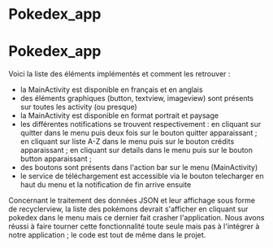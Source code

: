 # Pokedex_app
# Pokedex_app

Voici la liste des éléments implémentés et comment les retrouver :
- la MainActivity est disponible en français et en anglais
- des éléments graphiques (button, textview, imageview) sont présents sur toutes les activity (ou presque)
- la MainActivity est disponible en format portrait et paysage
- les différentes notifications se trouvent respectivement :
  en cliquant sur quitter dans le menu puis deux fois sur le bouton quitter apparaissant ;
  en cliquant sur liste A-Z dans le menu puis sur le bouton crédits apparaissant ;
  en cliquant sur details dans le menu puis sur le bouton button apparaissant ;
- des boutons sont présents dans l'action bar sur le menu (MainActivity)
- le service de téléchargement est accessible via le bouton telecharger en haut du menu et la notification de fin arrive ensuite

Concernant le traitement des données JSON et leur affichage sous forme de recyclerview, la liste des pokémons devrait s'afficher en cliquant sur pokedex dans le menu mais ce dernier fait crasher l'application. Nous avons réussi à faire tourner cette fonctionnalité toute seule mais pas à l'intégrer à notre application ; le code est tout de même dans le projet.
